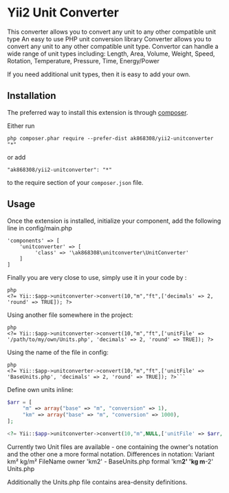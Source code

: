 Yii2 Unit Converter
===================
This converter allows you to convert any unit to any other compatible unit type
An easy to use PHP unit conversion library
Converter allows you to convert any unit to any other compatible unit type.
Convertor can handle a wide range of unit types including: 
Length, Area, Volume, Weight, Speed, Rotation, Temperature, Pressure, Time, Energy/Power

If you need additional unit types, then it is easy to add your own.

Installation
------------

The preferred way to install this extension is through [composer](http://getcomposer.org/download/).

Either run

```
php composer.phar require --prefer-dist ak868308/yii2-unitconverter "*"
```

or add

```
"ak868308/yii2-unitconverter": "*"
```

to the require section of your `composer.json` file.


Usage
-----

Once the extension is installed, initialize your component, add the following line in config/main.php 

```
'components' => [
    'unitconverter' => [
         'class' => '\ak868308\unitconverter\UnitConverter'
    ]
]
```

Finally you are very close to use, simply use it in your code by  :

```
php
<?= Yii::$app->unitconverter->convert(10,"m","ft",['decimals' => 2, 'round' => TRUE]); ?>
```
Using another file somewhere in the project:

```
php
<?= Yii::$app->unitconverter->convert(10,"m","ft",['unitFile' => '/path/to/my/own/Units.php', 'decimals' => 2, 'round' => TRUE]); ?>
```

Using the name of the file in config:

```
php
<?= Yii::$app->unitconverter->convert(10,"m","ft",['unitFile' => 'BaseUnits.php', 'decimals' => 2, 'round' => TRUE]); ?>```
```

Define own units inline:
```php
$arr = [
     "m" => array("base" => "m", "conversion" => 1),
     "km" => array("base" => "m", "conversion" => 1000),
];

<?= Yii::$app->unitconverter->convert(10,"m",NULL,['unitFile' => $arr, 'decimals' => 2, 'round' => TRUE]); ?>
```
Currently two Unit files are available - one containing the owner's notation and the other one a more formal notation. 
Differences in notation:
 Variant	km²        kg/m²            FileName
  owner     'km2'       -               BaseUnits.php
  formal	'km**2'     'kg m**-2'      Units.php

Additionally the Units.php file contains area-density definitions.
